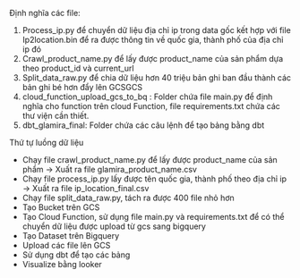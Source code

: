Định nghĩa các file: 
1. Process_ip.py để chuyển dữ liệu địa chỉ ip trong data gốc kết hợp với file Ip2location.bin để ra được thông tin về quốc gia, thành phố của địa chỉ ip đó
2. Crawl_product_name.py để lấy được product_name của sản phẩm dựa theo product_id và current_url
3. Split_data_raw.py để chia dữ liệu hơn 40 triệu bản ghi ban đầu thành các bản ghi bé hơn đẩy lên GCSGCS
4. cloud_function_upload_gcs_to_bq : Folder chứa file main.py để định nghĩa cho function trên cloud Function, file requirements.txt chứa các thư viện cần thiết.
5. dbt_glamira_final: Folder chứa các câu lệnh để tạo bảng bằng dbt

Thứ tự luồng dữ liệu
- Chạy file crawl_product_name.py để lấy được product_name của sản phẩm -> Xuất ra file glamira_product_name.csv
- Chạy file process_ip.py lấy được tên quốc gia, thành phố theo địa chỉ ip -> Xuất ra file ip_location_final.csv
- Chạy file split_data_raw.py, tách ra được 400 file nhỏ hơn
- Tạo Bucket trên GCS
- Tạo Cloud Function, sử dụng file main.py và requirements.txt để có thể chuyển dữ liệu được upload từ gcs sang bigquery
- Tạo Dataset trên Bigquery
- Upload các file lên GCS
- Sử dụng dbt để tạo các bảng
- Visualize bằng looker
